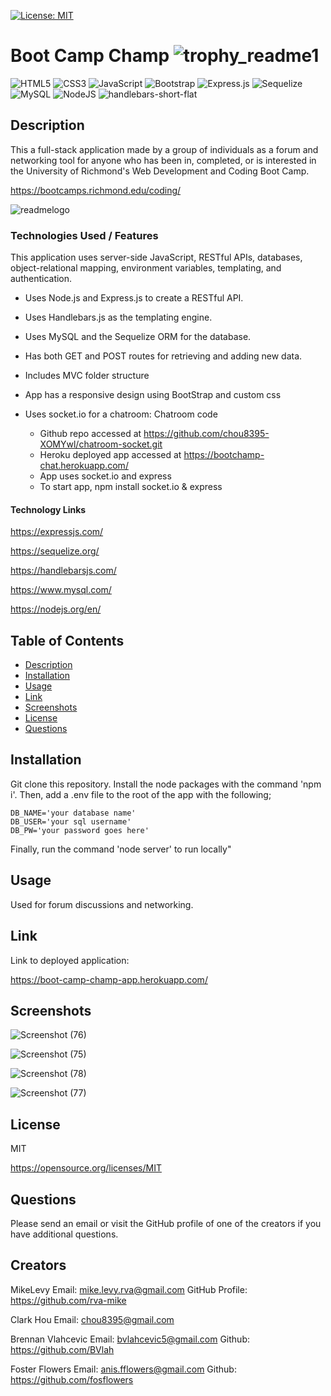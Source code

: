  [![License: MIT](https://img.shields.io/badge/License-MIT-yellow.svg)](https://opensource.org/licenses/MIT)

  # Boot Camp Champ ![trophy_readme1](https://user-images.githubusercontent.com/105617274/189547116-5049b77c-0d42-4077-87ce-8321113cf61e.jpg)
  ![HTML5](https://img.shields.io/badge/html5-%23E34F26.svg?style=for-the-badge&logo=html5&logoColor=white)
  ![CSS3](https://img.shields.io/badge/css3-%231572B6.svg?style=for-the-badge&logo=css3&logoColor=white)
    ![JavaScript](https://img.shields.io/badge/javascript-%23323330.svg?style=for-the-badge&logo=javascript&logoColor=%23F7DF1E)
  ![Bootstrap](https://img.shields.io/badge/bootstrap-%23563D7C.svg?style=for-the-badge&logo=bootstrap&logoColor=white)
  ![Express.js](https://img.shields.io/badge/express.js-%23404d59.svg?style=for-the-badge&logo=express&logoColor=%2361DAFB)
  ![Sequelize](https://img.shields.io/badge/Sequelize-52B0E7?style=for-the-badge&logo=Sequelize&logoColor=white)
![MySQL](https://img.shields.io/badge/mysql-%2300f.svg?style=for-the-badge&logo=mysql&logoColor=white)
![NodeJS](https://img.shields.io/badge/node.js-6DA55F?style=for-the-badge&logo=node.js&logoColor=white)
![handlebars-short-flat](https://user-images.githubusercontent.com/105617274/189547744-782a9d20-c5b8-4fe1-a736-def5916f26bf.png)



  ## Description
   This a full-stack application made by a group of individuals as a forum and networking tool for anyone who has been in, completed, or is interested in the University of Richmond's Web Development and Coding Boot Camp.
   
   
https://bootcamps.richmond.edu/coding/

![readmelogo](https://user-images.githubusercontent.com/105617274/189546931-eae5ee41-90ef-468b-b309-e312e6fa7583.jpg)
      
   ### Technologies Used / Features
   
   This application uses server-side JavaScript, RESTful APIs, databases, object-relational mapping, environment variables, templating, and authentication.

   
- Uses Node.js and Express.js to create a RESTful API.

- Uses Handlebars.js as the templating engine.

- Uses MySQL and the Sequelize ORM for the database.

- Has both GET and POST routes for retrieving and adding new data.

- Includes MVC folder structure

- App has a responsive design using BootStrap and custom css

- Uses socket.io for a chatroom:
    Chatroom code
    -   Github repo accessed at https://github.com/chou8395-XOMYwl/chatroom-socket.git
    -   Heroku deployed app accessed at https://bootchamp-chat.herokuapp.com/
    -   App uses socket.io and express
    -   To start app, npm install socket.io & express

#### Technology Links

https://expressjs.com/

https://sequelize.org/

https://handlebarsjs.com/

https://www.mysql.com/

https://nodejs.org/en/


  ## Table of Contents
  * [Description](#description)
  * [Installation](#installation)
  * [Usage](#usage)
  * [Link](#link)
  * [Screenshots](#screenshots)
  * [License](#license)
  * [Questions](#questions)

  ## Installation
  Git clone this repository. Install the node packages with the command 'npm i'. Then, add a .env file to the root of the app with the following;
    
    DB_NAME='your database name'
    DB_USER='your sql username'
    DB_PW='your password goes here'

Finally, run the command 'node server' to run locally"


  ## Usage
  Used for forum discussions and networking.
  
  ## Link
  
  Link to deployed application:
  
  https://boot-camp-champ-app.herokuapp.com/  
  
  ## Screenshots
  ![Screenshot (76)](https://user-images.githubusercontent.com/105617274/189571925-28d74c10-83c3-40c0-a79a-a856a06b746b.png)

![Screenshot (75)](https://user-images.githubusercontent.com/105617274/189571934-38d33e69-1958-4250-b870-de98cfecee26.png)

![Screenshot (78)](https://user-images.githubusercontent.com/105617274/189571953-44a2e4ca-3dea-494a-ac7e-fa7a3ba3b194.png)

![Screenshot (77)](https://user-images.githubusercontent.com/105617274/189571961-f762e387-965e-420d-9863-c72506e86b75.png)

  ## License
  MIT

  https://opensource.org/licenses/MIT


  ## Questions
  Please send an email or visit the GitHub profile of one of the creators if you have additional questions.

  ## Creators
  MikeLevy
  Email: mike.levy.rva@gmail.com
  GitHub Profile: https://github.com/rva-mike
  
  Clark Hou
  Email: chou8395@gmail.com
 
  Brennan Vlahcevic
  Email: bvlahcevic5@gmail.com
  Github: https://github.com/BVlah
  
  Foster Flowers
  Email: anis.fflowers@gmail.com
  Github: https://github.com/fosflowers



